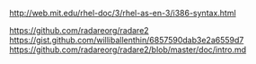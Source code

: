 http://web.mit.edu/rhel-doc/3/rhel-as-en-3/i386-syntax.html

https://github.com/radareorg/radare2
https://gist.github.com/williballenthin/6857590dab3e2a6559d7
https://github.com/radareorg/radare2/blob/master/doc/intro.md
